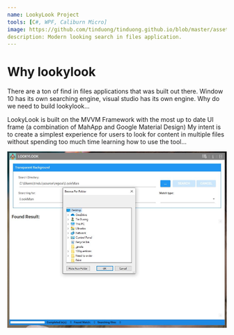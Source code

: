 ```yaml
---
name: LookyLook Project
tools: [C#, WPF, Caliburn Micro]
image: https://github.com/tinduong/tinduong.github.io/blob/master/assets/SplashScreen.JPG
description: Modern looking search in files application. 
---
```


# Why lookylook

There are a ton of find in files applications that was built out there. Window 10 has its own searching engine, visual studio has its own engine. Why do we need to build lookylook...

LookyLook is built on the MVVM Framework with the most up to date UI frame (a combination of MahApp and Google Material Design) My intent is to create a simplest experience for users to look for content in multiple files without spending too much time learning how to use the tool...


![Browse to file location](https://github.com/tinduong/tinduong.github.io/blob/master/assets/BrowseFolder.JPG)


